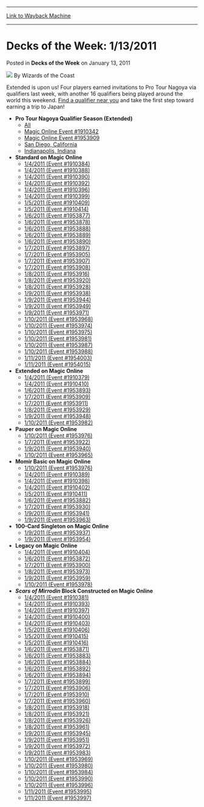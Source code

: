
---
[Link to Wayback Machine](https://web.archive.org/web/20220116195909/https://magic.wizards.com/en/articles/archive/decks-week-1132011-2011-01-13)

[_metadata_:author]:- "Wizards of the Coast"
[_metadata_:description]:- "Extended is upon us! Four players earned invitations to Pro Tour Nagoya via qualifiers last week, with another 16 qualifiers being played around the world this weekend. Find a qualifier near you and take the first step toward earning a trip to Japan!"
[_metadata_:generator]:- "Drupal 7 (http://drupal.org)"
[_metadata_:node]:- "601781"
[_metadata_:publish_date]:- "2011-01-13"
[_metadata_:source]:- "div-main-content"
[_metadata_:title]:- "Decks of the Week: 1/13/2011"
[_metadata_:wayback_capture_timestamp]:- "2022-01-16 19:59:09"
[_metadata_:wayback_raw_url]:- "https://web.archive.org/web/20220116195909id_/https://magic.wizards.com/en/articles/archive/decks-week-1132011-2011-01-13"
[_metadata_:wayback_url]:- "https://magic.wizards.com/en/articles/archive/decks-week-1132011-2011-01-13"
---


Decks of the Week: 1/13/2011
============================



 Posted in **Decks of the Week**
 on January 13, 2011 






![](https://media.magic.wizards.com/styles/auth_small/public/images/person/wizards_author.jpg)
By Wizards of the Coast












Extended is upon us! Four players earned invitations to Pro Tour Nagoya via qualifiers last week, with another 16 qualifiers being played around the world this weekend. [Find a qualifier near you](http://archive.wizards.com/Magic/TCG/Events.aspx?x=mtgcom/protour/nagoya11-qualifiers) and take the first step toward earning a trip to Japan!


* **Pro Tour Nagoya Qualifier Season (Extended)**
	+ [All](/en/events/coverage/pro-tour-nagoya-qualifier-season-top-8-extended-deck-lists)
	+ [Magic Online Event #1910342](http://www.wizards.com/Magic/Digital/MagicOnlineTourn.aspx?x=mtg/digital/magiconline/tourn/1910342)
	+ [Magic Online Event #1953909](http://www.wizards.com/Magic/Digital/MagicOnlineTourn.aspx?x=mtg/digital/magiconline/tourn/1953909)
	+ [San Diego, California](/en/articles/archive/event-coverage/pro-tour-nagoya-qualifier-season-top-8-extended-deck-lists-2011-01-0)
	+ [Indianapolis, Indiana](/en/articles/archive/event-coverage/pro-tour-nagoya-qualifier-season-top-8-extended-deck-lists-2011-01)
* **Standard on Magic Online**
	+ [1/4/2011 (Event #1910384)](http://archive.wizards.com/Magic/Digital/MagicOnlineTourn.aspx?x=mtg/digital/magiconline/tourn/1910384)
	+ [1/4/2011 (Event #1910388)](http://archive.wizards.com/Magic/Digital/MagicOnlineTourn.aspx?x=mtg/digital/magiconline/tourn/1910388)
	+ [1/4/2011 (Event #1910390)](http://archive.wizards.com/Magic/Digital/MagicOnlineTourn.aspx?x=mtg/digital/magiconline/tourn/1910390)
	+ [1/4/2011 (Event #1910392)](http://archive.wizards.com/Magic/Digital/MagicOnlineTourn.aspx?x=mtg/digital/magiconline/tourn/1910392)
	+ [1/4/2011 (Event #1910396)](http://archive.wizards.com/Magic/Digital/MagicOnlineTourn.aspx?x=mtg/digital/magiconline/tourn/1910396)
	+ [1/4/2011 (Event #1910399)](http://archive.wizards.com/Magic/Digital/MagicOnlineTourn.aspx?x=mtg/digital/magiconline/tourn/1910399)
	+ [1/5/2011 (Event #1910409)](http://archive.wizards.com/Magic/Digital/MagicOnlineTourn.aspx?x=mtg/digital/magiconline/tourn/1910409)
	+ [1/5/2011 (Event #1910414)](http://archive.wizards.com/Magic/Digital/MagicOnlineTourn.aspx?x=mtg/digital/magiconline/tourn/1910414)
	+ [1/6/2011 (Event #1953877)](http://archive.wizards.com/Magic/Digital/MagicOnlineTourn.aspx?x=mtg/digital/magiconline/tourn/1953877)
	+ [1/6/2011 (Event #1953878)](http://archive.wizards.com/Magic/Digital/MagicOnlineTourn.aspx?x=mtg/digital/magiconline/tourn/1953878)
	+ [1/6/2011 (Event #1953888)](http://archive.wizards.com/Magic/Digital/MagicOnlineTourn.aspx?x=mtg/digital/magiconline/tourn/1953888)
	+ [1/6/2011 (Event #1953889)](http://archive.wizards.com/Magic/Digital/MagicOnlineTourn.aspx?x=mtg/digital/magiconline/tourn/1953889)
	+ [1/6/2011 (Event #1953890)](http://archive.wizards.com/Magic/Digital/MagicOnlineTourn.aspx?x=mtg/digital/magiconline/tourn/1953890)
	+ [1/7/2011 (Event #1953897)](http://archive.wizards.com/Magic/Digital/MagicOnlineTourn.aspx?x=mtg/digital/magiconline/tourn/1953897)
	+ [1/7/2011 (Event #1953905)](http://archive.wizards.com/Magic/Digital/MagicOnlineTourn.aspx?x=mtg/digital/magiconline/tourn/1953905)
	+ [1/7/2011 (Event #1953907)](http://archive.wizards.com/Magic/Digital/MagicOnlineTourn.aspx?x=mtg/digital/magiconline/tourn/1953907)
	+ [1/7/2011 (Event #1953908)](http://archive.wizards.com/Magic/Digital/MagicOnlineTourn.aspx?x=mtg/digital/magiconline/tourn/1953908)
	+ [1/8/2011 (Event #1953916)](http://archive.wizards.com/Magic/Digital/MagicOnlineTourn.aspx?x=mtg/digital/magiconline/tourn/1953916)
	+ [1/8/2011 (Event #1953920)](http://archive.wizards.com/Magic/Digital/MagicOnlineTourn.aspx?x=mtg/digital/magiconline/tourn/1953920)
	+ [1/8/2011 (Event #1953928)](http://archive.wizards.com/Magic/Digital/MagicOnlineTourn.aspx?x=mtg/digital/magiconline/tourn/1953928)
	+ [1/9/2011 (Event #1953938)](http://archive.wizards.com/Magic/Digital/MagicOnlineTourn.aspx?x=mtg/digital/magiconline/tourn/1953938)
	+ [1/9/2011 (Event #1953944)](http://archive.wizards.com/Magic/Digital/MagicOnlineTourn.aspx?x=mtg/digital/magiconline/tourn/1953944)
	+ [1/9/2011 (Event #1953949)](http://archive.wizards.com/Magic/Digital/MagicOnlineTourn.aspx?x=mtg/digital/magiconline/tourn/1953949)
	+ [1/9/2011 (Event #1953971)](http://archive.wizards.com/Magic/Digital/MagicOnlineTourn.aspx?x=mtg/digital/magiconline/tourn/1953971)
	+ [1/10/2011 (Event #1953968)](http://archive.wizards.com/Magic/Digital/MagicOnlineTourn.aspx?x=mtg/digital/magiconline/tourn/1953968)
	+ [1/10/2011 (Event #1953974)](http://archive.wizards.com/Magic/Digital/MagicOnlineTourn.aspx?x=mtg/digital/magiconline/tourn/1953974)
	+ [1/10/2011 (Event #1953975)](http://archive.wizards.com/Magic/Digital/MagicOnlineTourn.aspx?x=mtg/digital/magiconline/tourn/1953975)
	+ [1/10/2011 (Event #1953981)](http://archive.wizards.com/Magic/Digital/MagicOnlineTourn.aspx?x=mtg/digital/magiconline/tourn/1953981)
	+ [1/10/2011 (Event #1953987)](http://archive.wizards.com/Magic/Digital/MagicOnlineTourn.aspx?x=mtg/digital/magiconline/tourn/1953987)
	+ [1/10/2011 (Event #1953988)](http://archive.wizards.com/Magic/Digital/MagicOnlineTourn.aspx?x=mtg/digital/magiconline/tourn/1953988)
	+ [1/11/2011 (Event #1954003)](http://archive.wizards.com/Magic/Digital/MagicOnlineTourn.aspx?x=mtg/digital/magiconline/tourn/1954003)
	+ [1/11/2011 (Event #1954015)](http://archive.wizards.com/Magic/Digital/MagicOnlineTourn.aspx?x=mtg/digital/magiconline/tourn/1954015)
* **Extended on Magic Online**
	+ [1/4/2011 (Event #1910379)](http://archive.wizards.com/Magic/Digital/MagicOnlineTourn.aspx?x=mtg/digital/magiconline/tourn/1910379)
	+ [1/4/2011 (Event #1910410)](http://archive.wizards.com/Magic/Digital/MagicOnlineTourn.aspx?x=mtg/digital/magiconline/tourn/1910410)
	+ [1/6/2011 (Event #1953893)](http://archive.wizards.com/Magic/Digital/MagicOnlineTourn.aspx?x=mtg/digital/magiconline/tourn/1953893)
	+ [1/7/2011 (Event #1953909)](http://archive.wizards.com/Magic/Digital/MagicOnlineTourn.aspx?x=mtg/digital/magiconline/tourn/1953909)
	+ [1/7/2011 (Event #1953911)](http://archive.wizards.com/Magic/Digital/MagicOnlineTourn.aspx?x=mtg/digital/magiconline/tourn/1953911)
	+ [1/8/2011 (Event #1953929)](http://archive.wizards.com/Magic/Digital/MagicOnlineTourn.aspx?x=mtg/digital/magiconline/tourn/1953929)
	+ [1/9/2011 (Event #1953948)](http://archive.wizards.com/Magic/Digital/MagicOnlineTourn.aspx?x=mtg/digital/magiconline/tourn/1953948)
	+ [1/10/2011 (Event #1953982)](http://archive.wizards.com/Magic/Digital/MagicOnlineTourn.aspx?x=mtg/digital/magiconline/tourn/1953982)
* **Pauper on Magic Online**
	+ [1/10/2011 (Event #1953976)](http://archive.wizards.com/Magic/Digital/MagicOnlineTourn.aspx?x=mtg/digital/magiconline/tourn/1953976)
	+ [1/7/2011 (Event #1953922)](http://archive.wizards.com/Magic/Digital/MagicOnlineTourn.aspx?x=mtg/digital/magiconline/tourn/1953922)
	+ [1/9/2011 (Event #1953940)](http://archive.wizards.com/Magic/Digital/MagicOnlineTourn.aspx?x=mtg/digital/magiconline/tourn/1953940)
	+ [1/10/2011 (Event #1953965)](http://archive.wizards.com/Magic/Digital/MagicOnlineTourn.aspx?x=mtg/digital/magiconline/tourn/1953965)
* **Momir Basic on Magic Online**
	+ [1/10/2011 (Event #1953976)](http://archive.wizards.com/Magic/Digital/MagicOnlineTourn.aspx?x=mtg/digital/magiconline/tourn/1953976)
	+ [1/4/2011 (Event #1910389)](http://archive.wizards.com/Magic/Digital/MagicOnlineTourn.aspx?x=mtg/digital/magiconline/tourn/1910389)
	+ [1/4/2011 (Event #1910398)](http://archive.wizards.com/Magic/Digital/MagicOnlineTourn.aspx?x=mtg/digital/magiconline/tourn/1910398)
	+ [1/4/2011 (Event #1910402)](http://archive.wizards.com/Magic/Digital/MagicOnlineTourn.aspx?x=mtg/digital/magiconline/tourn/1910402)
	+ [1/5/2011 (Event #1910411)](http://archive.wizards.com/Magic/Digital/MagicOnlineTourn.aspx?x=mtg/digital/magiconline/tourn/1910411)
	+ [1/6/2011 (Event #1953882)](http://archive.wizards.com/Magic/Digital/MagicOnlineTourn.aspx?x=mtg/digital/magiconline/tourn/1953882)
	+ [1/7/2011 (Event #1953930)](http://archive.wizards.com/Magic/Digital/MagicOnlineTourn.aspx?x=mtg/digital/magiconline/tourn/1953930)
	+ [1/9/2011 (Event #1953941)](http://archive.wizards.com/Magic/Digital/MagicOnlineTourn.aspx?x=mtg/digital/magiconline/tourn/1953941)
	+ [1/9/2011 (Event #1953963)](http://archive.wizards.com/Magic/Digital/MagicOnlineTourn.aspx?x=mtg/digital/magiconline/tourn/1953963)
* **100-Card Singleton on Magic Online**
	+ [1/9/2011 (Event #1953937)](http://archive.wizards.com/Magic/Digital/MagicOnlineTourn.aspx?x=mtg/digital/magiconline/tourn/1953937)
	+ [1/9/2011 (Event #1953954)](http://archive.wizards.com/Magic/Digital/MagicOnlineTourn.aspx?x=mtg/digital/magiconline/tourn/1953954)
* **Legacy on Magic Online**
	+ [1/4/2011 (Event #1910404)](http://archive.wizards.com/Magic/Digital/MagicOnlineTourn.aspx?x=mtg/digital/magiconline/tourn/1910404)
	+ [1/6/2011 (Event #1953872)](http://archive.wizards.com/Magic/Digital/MagicOnlineTourn.aspx?x=mtg/digital/magiconline/tourn/1953872)
	+ [1/7/2011 (Event #1953900)](http://archive.wizards.com/Magic/Digital/MagicOnlineTourn.aspx?x=mtg/digital/magiconline/tourn/1953900)
	+ [1/8/2011 (Event #1953973)](http://archive.wizards.com/Magic/Digital/MagicOnlineTourn.aspx?x=mtg/digital/magiconline/tourn/1953973)
	+ [1/9/2011 (Event #1953959)](http://archive.wizards.com/Magic/Digital/MagicOnlineTourn.aspx?x=mtg/digital/magiconline/tourn/1953959)
	+ [1/10/2011 (Event #1953978)](http://archive.wizards.com/Magic/Digital/MagicOnlineTourn.aspx?x=mtg/digital/magiconline/tourn/1953978)
* ***Scars of Mirrodin* Block Constructed on Magic Online**
	+ [1/4/2011 (Event #1910381)](http://archive.wizards.com/Magic/Digital/MagicOnlineTourn.aspx?x=mtg/digital/magiconline/tourn/1910381)
	+ [1/4/2011 (Event #1910393)](http://archive.wizards.com/Magic/Digital/MagicOnlineTourn.aspx?x=mtg/digital/magiconline/tourn/1910393)
	+ [1/4/2011 (Event #1910397)](http://archive.wizards.com/Magic/Digital/MagicOnlineTourn.aspx?x=mtg/digital/magiconline/tourn/1910397)
	+ [1/4/2011 (Event #1910400)](http://archive.wizards.com/Magic/Digital/MagicOnlineTourn.aspx?x=mtg/digital/magiconline/tourn/1910400)
	+ [1/4/2011 (Event #1910403)](http://archive.wizards.com/Magic/Digital/MagicOnlineTourn.aspx?x=mtg/digital/magiconline/tourn/1910403)
	+ [1/5/2011 (Event #1910406)](http://archive.wizards.com/Magic/Digital/MagicOnlineTourn.aspx?x=mtg/digital/magiconline/tourn/1910406)
	+ [1/5/2011 (Event #1910415)](http://archive.wizards.com/Magic/Digital/MagicOnlineTourn.aspx?x=mtg/digital/magiconline/tourn/1910415)
	+ [1/5/2011 (Event #1910416)](http://archive.wizards.com/Magic/Digital/MagicOnlineTourn.aspx?x=mtg/digital/magiconline/tourn/1910416)
	+ [1/6/2011 (Event #1953871)](http://archive.wizards.com/Magic/Digital/MagicOnlineTourn.aspx?x=mtg/digital/magiconline/tourn/1953871)
	+ [1/6/2011 (Event #1953883)](http://archive.wizards.com/Magic/Digital/MagicOnlineTourn.aspx?x=mtg/digital/magiconline/tourn/1953883)
	+ [1/6/2011 (Event #1953884)](http://archive.wizards.com/Magic/Digital/MagicOnlineTourn.aspx?x=mtg/digital/magiconline/tourn/1953884)
	+ [1/6/2011 (Event #1953892)](http://archive.wizards.com/Magic/Digital/MagicOnlineTourn.aspx?x=mtg/digital/magiconline/tourn/1953892)
	+ [1/6/2011 (Event #1953894)](http://archive.wizards.com/Magic/Digital/MagicOnlineTourn.aspx?x=mtg/digital/magiconline/tourn/1953894)
	+ [1/7/2011 (Event #1953899)](http://archive.wizards.com/Magic/Digital/MagicOnlineTourn.aspx?x=mtg/digital/magiconline/tourn/1953899)
	+ [1/7/2011 (Event #1953906)](http://archive.wizards.com/Magic/Digital/MagicOnlineTourn.aspx?x=mtg/digital/magiconline/tourn/1953906)
	+ [1/7/2011 (Event #1953910)](http://archive.wizards.com/Magic/Digital/MagicOnlineTourn.aspx?x=mtg/digital/magiconline/tourn/1953910)
	+ [1/7/2011 (Event #1953960)](http://archive.wizards.com/Magic/Digital/MagicOnlineTourn.aspx?x=mtg/digital/magiconline/tourn/1953960)
	+ [1/8/2011 (Event #1953918)](http://archive.wizards.com/Magic/Digital/MagicOnlineTourn.aspx?x=mtg/digital/magiconline/tourn/1953918)
	+ [1/8/2011 (Event #1953921)](http://archive.wizards.com/Magic/Digital/MagicOnlineTourn.aspx?x=mtg/digital/magiconline/tourn/1953921)
	+ [1/8/2011 (Event #1953926)](http://archive.wizards.com/Magic/Digital/MagicOnlineTourn.aspx?x=mtg/digital/magiconline/tourn/1953926)
	+ [1/8/2011 (Event #1953961)](http://archive.wizards.com/Magic/Digital/MagicOnlineTourn.aspx?x=mtg/digital/magiconline/tourn/1953961)
	+ [1/9/2011 (Event #1953945)](http://archive.wizards.com/Magic/Digital/MagicOnlineTourn.aspx?x=mtg/digital/magiconline/tourn/1953945)
	+ [1/9/2011 (Event #1953951)](http://archive.wizards.com/Magic/Digital/MagicOnlineTourn.aspx?x=mtg/digital/magiconline/tourn/1953951)
	+ [1/9/2011 (Event #1953972)](http://archive.wizards.com/Magic/Digital/MagicOnlineTourn.aspx?x=mtg/digital/magiconline/tourn/1953972)
	+ [1/9/2011 (Event #1953983)](http://archive.wizards.com/Magic/Digital/MagicOnlineTourn.aspx?x=mtg/digital/magiconline/tourn/1953983)
	+ [1/10/2011 (Event #1953969)](http://archive.wizards.com/Magic/Digital/MagicOnlineTourn.aspx?x=mtg/digital/magiconline/tourn/1953969)
	+ [1/10/2011 (Event #1953980)](http://archive.wizards.com/Magic/Digital/MagicOnlineTourn.aspx?x=mtg/digital/magiconline/tourn/1953980)
	+ [1/10/2011 (Event #1953984)](http://archive.wizards.com/Magic/Digital/MagicOnlineTourn.aspx?x=mtg/digital/magiconline/tourn/1953984)
	+ [1/10/2011 (Event #1953990)](http://archive.wizards.com/Magic/Digital/MagicOnlineTourn.aspx?x=mtg/digital/magiconline/tourn/1953990)
	+ [1/10/2011 (Event #1953996)](http://archive.wizards.com/Magic/Digital/MagicOnlineTourn.aspx?x=mtg/digital/magiconline/tourn/1953996)
	+ [1/11/2011 (Event #1953995)](http://archive.wizards.com/Magic/Digital/MagicOnlineTourn.aspx?x=mtg/digital/magiconline/tourn/1953995)
	+ [1/11/2011 (Event #1953997)](http://archive.wizards.com/Magic/Digital/MagicOnlineTourn.aspx?x=mtg/digital/magiconline/tourn/1953997)






